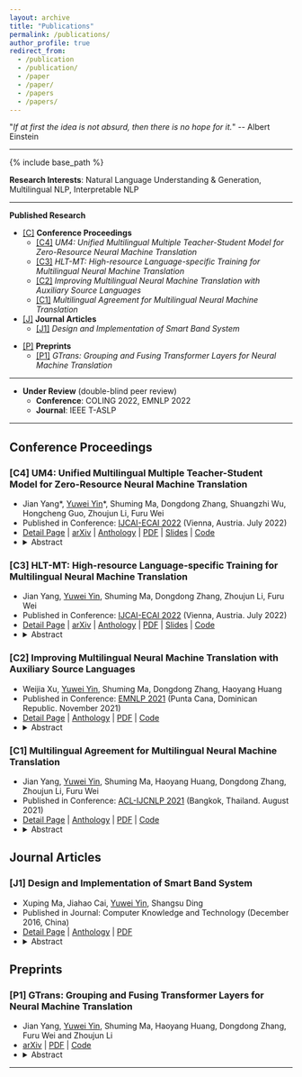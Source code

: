 ```yaml
---
layout: archive
title: "Publications"
permalink: /publications/
author_profile: true
redirect_from:
  - /publication
  - /publication/
  - /paper
  - /paper/
  - /papers
  - /papers/
---
```


<script src="https://polyfill.io/v3/polyfill.min.js?features=es6"></script>
<script id="MathJax-script" async src="https://cdn.jsdelivr.net/npm/mathjax@3/es5/tex-mml-chtml.js"></script>
<script>
MathJax = {
  tex: {
    inlineMath: [['$', '$']],
    processEscapes: true
  }
};
</script>

"*If at first the idea is not absurd, then there is no hope for it.*" -- Albert Einstein

---

<!-- {% if author.googlescholar %}
  You can also find my articles on <u><a href="{{author.googlescholar}}">my Google Scholar profile</a>.</u>
{% endif %} -->

{% include base_path %}

<!-- {% for post in site.publications reversed %}
  {% include archive-single.html %}
{% endfor %} -->

<!-- <h2 id="yyw-directory">Directory</h2> -->

**Research Interests**: Natural Language Understanding & Generation, Multilingual NLP, Interpretable NLP

---

**Published Research**

- [[C]](#yyw-pub-conference) **Conference Proceedings**
  - [[C4]](#yyw-pub-conference-MNMT-UM4) *UM4: Unified Multilingual Multiple Teacher-Student Model for Zero-Resource Neural Machine Translation*
  - [[C3]](#yyw-pub-conference-MNMT-HLT) *HLT-MT: High-resource Language-specific Training for Multilingual Neural Machine Translation*
  - [[C2]](#yyw-pub-conference-MNMT-auxSource) *Improving Multilingual Neural Machine Translation with Auxiliary Source Languages*
  - [[C1]](#yyw-pub-conference-MNMT-multiAgreement) *Multilingual Agreement for Multilingual Neural Machine Translation*
- [[J]](#yyw-pub-journal) **Journal Articles**
  - [[J1]](#yyw-pub-journal-Smart-Band-System) *Design and Implementation of Smart Band System*

<!-- --- -->

<!-- **Unpublished Research** -->

- [[P]](#yyw-pub-preprints) **Preprints**
  - [[P1]](#yyw-pub-preprints-gtrans) *GTrans: Grouping and Fusing Transformer Layers for Neural Machine Translation*

---

- **Under Review** (double-blind peer review)
  - **Conference**: COLING 2022, EMNLP 2022
  - **Journal**: IEEE T-ASLP

---

<h2 id="yyw-pub-conference">Conference Proceedings</h2>

<h3 id="yyw-pub-conference-MNMT-UM4">[C4] UM4: Unified Multilingual Multiple Teacher-Student Model for Zero-Resource Neural Machine Translation</h3>

- Jian Yang\*, <u>Yuwei Yin</u>\*, Shuming Ma, Dongdong Zhang, Shuangzhi Wu, Hongcheng Guo, Zhoujun Li, Furu Wei
- Published in Conference: [IJCAI-ECAI 2022](https://ijcai-22.org/) (Vienna, Austria. July 2022)
- [Detail Page](https://yuweiyin.github.io/publications/2022-07-23-IJCAI-MNMT-UM4) \| [arXiv](https://arxiv.org/abs/2207.04900) \| [Anthology](https://www.ijcai.org/proceedings/2022/618) \| [PDF](https://www.ijcai.org/proceedings/2022/0618.pdf) \| <!-- [Spotlight Video]() \| [Full Video]() \| --> [Slides](https://yuweiyin.github.io/files/slides/IJCAI2022-Presentation-205-UM4-full.pdf) \| [Code](https://github.com/YuweiYin/UM4)
- <details><summary>Abstract</summary>Most translation tasks among languages belong to the zero-resource translation problem where parallel corpora are unavailable. Multilingual neural machine translation (MNMT) enables one-pass translation using shared semantic space for all languages compared to the two-pass pivot translation but often underperforms the pivot-based method. In this paper, we propose a novel method, named as <b>U</b>nified <b>M</b>ultilingual <b>M</b>ultiple teacher-student <b>M</b>odel for N<b>M</b>T (<b>UM4</b>). Our method unifies source-teacher, target-teacher, and pivot-teacher models to guide the student model for the zero-resource translation. The source teacher and target teacher force the student to learn the direct source to target translation by the distilled knowledge on both source and target sides. The monolingual corpus is further leveraged by the pivot-teacher model to enhance the student model. Experimental results demonstrate that our model of 72 directions significantly outperforms previous methods on the WMT benchmark.</details>


<h3 id="yyw-pub-conference-MNMT-HLT">[C3] HLT-MT: High-resource Language-specific Training for Multilingual Neural Machine Translation</h3>

- Jian Yang, <u>Yuwei Yin</u>, Shuming Ma, Dongdong Zhang, Zhoujun Li, Furu Wei
- Published in Conference: [IJCAI-ECAI 2022](https://ijcai-22.org/) (Vienna, Austria. July 2022)
- [Detail Page](https://yuweiyin.github.io/publications/2022-07-23-IJCAI-MNMT-HLT) \| [arXiv](https://arxiv.org/abs/2207.04906) \| [Anthology](https://www.ijcai.org/proceedings/2022/619) \| [PDF](https://www.ijcai.org/proceedings/2022/0619.pdf) \| <!-- [Spotlight Video]() \| [Full Video]() \| --> [Slides](https://yuweiyin.github.io/files/slides/IJCAI2022-Presentation-206-HLT-full.pdf) \| [Code](https://github.com/YuweiYin/HLT-MT)
- <details><summary>Abstract</summary>Multilingual neural machine translation (MNMT) trained in multiple language pairs has attracted considerable attention due to fewer model parameters and lower training costs by sharing knowledge among multiple languages. Nonetheless, multilingual training is plagued by language interference degeneration in shared parameters because of the negative interference among different translation directions, especially on high-resource languages. In this paper, we propose the multilingual translation model with the high-resource language-specific training (<b>HLT-MT</b>) to alleviate the negative interference, which adopts the two-stage training with the language-specific selection mechanism. Specifically, we first train the multilingual model only with the high-resource pairs and select the language-specific modules at the top of the decoder to enhance the translation quality of high-resource directions. Next, the model is further trained on all available corpora to transfer knowledge from high-resource languages (HRLs) to low-resource languages (LRLs). Experimental results show that HLT-MT outperforms various strong baselines on WMT-10 and OPUS-100 benchmarks. Furthermore, the analytic experiments validate the effectiveness of our method in mitigating the negative interference in multilingual training.</details>


<h3 id="yyw-pub-conference-MNMT-auxSource">[C2] Improving Multilingual Neural Machine Translation with Auxiliary Source Languages</h3>

- Weijia Xu, <u>Yuwei Yin</u>, Shuming Ma, Dongdong Zhang, Haoyang Huang
- Published in Conference: [EMNLP 2021](https://2021.emnlp.org/) (Punta Cana, Dominican Republic. November 2021)
- [Detail Page](https://yuweiyin.github.io/publications/2021-11-07-EMNLP-MNMT-auxSource) \| [Anthology](https://aclanthology.org/2021.findings-emnlp.260/) \| [PDF](https://aclanthology.org/2021.findings-emnlp.260.pdf) \| [Code](https://github.com/YuweiYin/MNMT_Aux_Src_Lang)
- <details><summary>Abstract</summary>Multilingual neural machine translation models typically handle one source language at a time. However, prior work has shown that translating from multiple source languages improves translation quality. Different from existing approaches on multi-source translation that are limited to the test scenario where parallel source sentences from multiple languages are available at inference time, we propose to improve multilingual translation in a more common scenario by exploiting synthetic source sentences from auxiliary languages. We train our model on synthetic multi-source corpora and apply random masking to enable flexible inference with single-source or bi-source inputs. Extensive experiments on Chinese/English-Japanese and a large-scale multilingual translation benchmark show that our model outperforms the multilingual baseline significantly by up to +4.0 BLEU with the largest improvements on low-resource or distant language pairs.</details>


<h3 id="yyw-pub-conference-MNMT-multiAgreement">[C1] Multilingual Agreement for Multilingual Neural Machine Translation</h3>

- Jian Yang, <u>Yuwei Yin</u>, Shuming Ma, Haoyang Huang, Dongdong Zhang, Zhoujun Li, Furu Wei
- Published in Conference: [ACL-IJCNLP 2021](https://2021.aclweb.org/) (Bangkok, Thailand. August 2021)
- [Detail Page](https://yuweiyin.github.io/publications/2021-08-02-ACL-MNMT-multiAgreement) \| [Anthology](https://aclanthology.org/2021.acl-short.31/) \| [PDF](https://aclanthology.org/2021.acl-short.31.pdf) \| [Code](https://github.com/YuweiYin/MNMT_Agreement)
- <details><summary>Abstract</summary>Although multilingual neural machine translation (MNMT) enables multiple language translations, the training process is based on independent multilingual objectives. Most multilingual models can not explicitly exploit different language pairs to assist each other, ignoring the relationships among them. In this work, we propose a novel agreement-based method to encourage multilingual agreement among different translation directions, which minimizes the differences among them. We combine the multilingual training objectives with the agreement term by randomly substituting some fragments of the source language with their counterpart translations of auxiliary languages. To examine the effectiveness of our method, we conduct experiments on the multilingual translation task of 10 language pairs. Experimental results show that our method achieves significant improvements over the previous multilingual baselines.</details>



<h2 id="yyw-pub-journal">Journal Articles</h2>

<h3 id="yyw-pub-journal-Smart-Band-System">[J1] Design and Implementation of Smart Band System</h3>

- Xuping Ma, Jiahao Cai, <u>Yuwei Yin</u>, Shangsu Ding
- Published in Journal: Computer Knowledge and Technology (December 2016, China)
- [Detail Page](https://yuweiyin.github.io/publications/2016-12-01-Smart-Band-System) \| [Anthology](https://www.cnki.net/kcms/doi/10.14004/j.cnki.ckt.2016.4822.html) \| [PDF](https://yuweiyin.github.io/files/publications/2016-12-01-Smart-Band-System.pdf)
- <details><summary>Abstract</summary>Nowadays, health and intelligent medical are hotspot of the society. According to this, here puts forward a design and implementation of smart band system, focus on measuring the heart rate and the sports situation. The first part is about the main technics which are used, including the Photo Plethysmography and acceleration measure; then the second part is the introduction about design of band, the telephone client and the backend server including the design of hardware, client and database, and how to process the data; in the end an instance is used to prove the practicability of the system. Based on this, a conclusion is drawn, and the future direction is put forward.</details>



<h2 id="yyw-pub-preprints">Preprints</h2>

<h3 id="yyw-pub-preprints-gtrans">[P1] GTrans: Grouping and Fusing Transformer Layers for Neural Machine Translation</h3>

- Jian Yang, <u>Yuwei Yin</u>, Shuming Ma, Haoyang Huang, Dongdong Zhang, Furu Wei and Zhoujun Li
- [arXiv](https://arxiv.org/abs/2207.14467) \| [PDF](https://arxiv.org/pdf/2207.14467.pdf) \| [Code](https://github.com/YuweiYin/GTrans)
- <details><summary>Abstract</summary>Transformer structure, stacked by a sequence of encoder and decoder network layers, achieves significant development in neural machine translation. However, vanilla Transformer mainly exploits the top-layer representation, assuming the lower layers provide trivial or redundant information and thus ignoring the bottom-layer feature that is potentially valuable. In this work, we propose the Group-Transformer model (GTrans) that flexibly divides multi-layer representations of both encoder and decoder into different groups and then fuses these group features to generate target words. To corroborate the effectiveness of the proposed method, extensive experiments and analytic experiments are conducted on three bilingual translation benchmarks and two multilingual translation tasks, including the IWLST-14, IWLST-17, LDC, WMT-14 and OPUS-100 benchmark. Experimental and analytical results demonstrate that our model outperforms its Transformer counterparts by a consistent gain. Furthermore, it can be successfully scaled up to 60 encoder layers and 36 decoder layers.</details>

---
